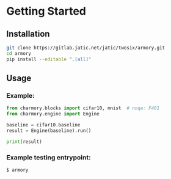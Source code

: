 # Getting Started

## Installation
```bash
git clone https://gitlab.jatic.net/jatic/twosix/armory.git
cd armory
pip install --editable ".[all]"
```

## Usage
### Example:
```python
from charmory.blocks import cifar10, mnist  # noqa: F401
from charmory.engine import Engine

baseline = cifar10.baseline
result = Engine(baseline).run()

print(result)
```

### Example testing entrypoint:
```bash
$ armory
```
